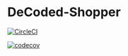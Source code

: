 # DeCoded-Shopper

[![CircleCI](https://dl.circleci.com/status-badge/img/gh/DeCoded-Shopper/DeCoded-Shopper/tree/main.svg?style=svg)](https://dl.circleci.com/status-badge/redirect/gh/DeCoded-Shopper/DeCoded-Shopper/tree/main)

[![codecov](https://codecov.io/gh/DeCoded-Shopper/DeCoded-Shopper/branch/main/graph/badge.svg?token=W8VU5KLXOO)](https://codecov.io/gh/DeCoded-Shopper/DeCoded-Shopper)



